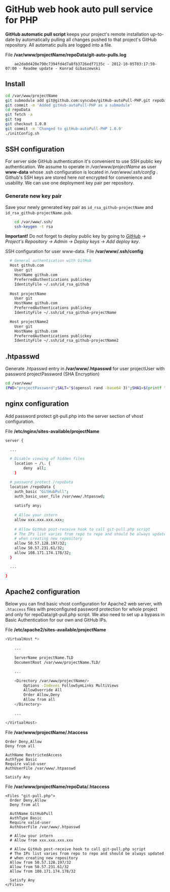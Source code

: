 # GitHub web hook auto pull service for PHP

__GitHub automatic pull script__ keeps your project's remote installation up-to-date by automatically pulling all changes pushed to that project's GitHub repository. All automatic pulls are logged into a file.

File __/var/www/projectName/repoData/git-auto-pulls.log__
```log
    ae2da0d420e790c7394fd4d7a8fb3726edf7135c - 2012-10-05T03:17:59-07:00 - Readme update - Konrad Gibaszewski
```

## Install

```bash
cd /var/www/projectName
git submodule add git@github.com:syncube/gitHub-autoPull-PHP.git repoData
git commit -m 'Added gitHub-autoPull-PHP as a submodule'
cd repoData
git fetch -a
git tag
git checkout 1.0.0
git commit -m 'Changed to gitHub-autoPull-PHP 1.0.0'
./initConfig.sh
```

## SSH configuration

For server side GitHub authentication it's convenient to use SSH public key authentication. We assume to operate in _/var/www/projectName_ as user __www-data__ whose .ssh configuration is located in _/var/www/.ssh/config_ . Github's SSH keys are stored here _not_ encrypted for convenience and usability. We can use one deployment key pair per repository.

### Generate new key pair
Save your newly generated key pair as ```id_rsa_github-projectName``` and ```id_rsa_github-projectName.pub```.

```bash
    cd /var/www/.ssh/
    ssh-keygen -t rsa
```

__Important!__ Do not forget to deploy public key by going to *[GitHub](https://github.com/) -> Project's Repository -> Admin -> Deploy keys -> Add deploy key*.

SSH configuration for user www-data. File __/var/www/.ssh/config__

```bash
  # General authentication with GitHub
  Host github.com
    User git
    HostName github.com
    PreferredAuthentications publickey
    IdentityFile ~/.ssh/id_rsa_github
      
  Host projectName
    User git
    HostName github.com
    PreferredAuthentications publickey
    IdentityFile ~/.ssh/id_rsa_github-projectName

  Host projectName2
    User git
    HostName github.com
    PreferredAuthentications publickey
    IdentityFile ~/.ssh/id_rsa_github-projectName2
```

## .htpasswd 
Generate .htpasswd entry in __/var/www/.htpasswd__ for user projectUser with password projectPassword (SHA Encryption)

```bash
cd /var/www/
(PWD="projectPassword";SALT="$(openssl rand -base64 3)";SHA1=$(printf "$PWD$SALT" | openssl dgst -binary -sha1 | sed 's#$#'"$SALT"'#' | base64);printf "projectUser:{SSHA}$SHA1\n" >> .htpasswd)
```

## nginx configuration

Add password protect git-pull.php into the server section of vhost configuration.

File __/etc/nginx/sites-available/projectName__

```bash
server {

  ...

  # Disable viewing of hidden files
    location ~ /\. {
        deny  all;
    }

  # password protect /repoData
  location /repoData {
    auth_basic "GitHubPull";
    auth_basic_user_file /var/www/.htpasswd;
    
    satisfy any;
    
    # Allow your intern
    allow xxx.xxx.xxx.xxx;
    
    # Allow GitHub post-receive hook to call git-pull.php script
    # The IPs list varies from repo to repo and should be always updated
    # when creating new repository
    allow 50.57.128.197/32;
    allow 50.57.231.61/32;
    allow 108.171.174.178/32;
  }

  ...

}
```

## Apache2 configuration

Below you can find basic vhost configuration for Apache2 web server, with ```.htaccess``` files with preconfigured password protection for whole project and only for repoData/git-pull.php script. We also need to set up a bypass in Basic Authentication for our own and GitHub IPs.

File __/etc/apache2/sites-available/projectName__

```bash
<VirtualHost *>

    ...
    
    ServerName projectName.TLD
    DocumentRoot /var/www/projectName.TLD/

    ...

    <Directory /var/www/projectName/>
        Options -Indexes FollowSymLinks MultiViews
        AllowOverride All
        Order Allow,Deny
        Allow from all
    </Directory>

    ...

</VirtualHost>
```

File __/var/www/projectName/.htaccess__

```htaccess
Order Deny,Allow
Deny from all

AuthName RestrictedAccess
AuthType Basic
Require valid-user
AuthUserFile /var/www/.htpasswd

Satisfy Any
```

File __/var/www/projectName/repoData/.htaccess__
```htaccess
<Files "git-pull.php">
  Order Deny,Allow
  Deny from all
  
  AuthName GitHubPull
  AuthType Basic
  Require valid-user
  AuthUserFile /var/www/.htpasswd
  
  # Allow your intern
  # Allow from xxx.xxx.xxx.xxx
  
  # Allow GitHub post-receive hook to call git-pull.php script
  # The IPs list varies from repo to repo and should be always updated
  # when creating new repository
  Allow from 50.57.128.197/32
  Allow from 50.57.231.61/32
  Allow from 108.171.174.178/32
  
  Satisfy Any
</Files>
```